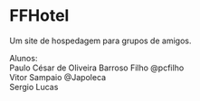 # FFHotel
Um site de hospedagem para grupos de amigos.

Alunos: <br>
Paulo César de Oliveira Barroso Filho @pcfilho <br>
Vitor Sampaio @Japoleca <br>
Sergio Lucas <br>
